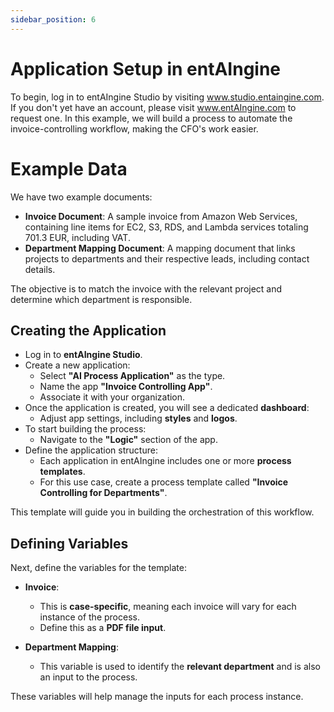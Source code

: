 ```yaml
---
sidebar_position: 6
---
```


# Application Setup in entAIngine

To begin, log in to entAIngine Studio by visiting www.studio.entaingine.com. If you don't yet have an account, please visit www.entAIngine.com to request one.
In this example, we will build a process to automate the invoice-controlling workflow, making the CFO's work easier.

# Example Data

We have two example documents:

- **Invoice Document**: A sample invoice from Amazon Web Services, containing line items for EC2, S3, RDS, and Lambda services totaling 701.3 EUR, including VAT.
- **Department Mapping Document**: A mapping document that links projects to departments and their respective leads, including contact details.

The objective is to match the invoice with the relevant project and determine which department is responsible.

## Creating the Application

- Log in to **entAIngine Studio**.
- Create a new application:
  - Select **"AI Process Application"** as the type.
  - Name the app **"Invoice Controlling App"**.
  - Associate it with your organization.
- Once the application is created, you will see a dedicated **dashboard**:
  - Adjust app settings, including **styles** and **logos**.
- To start building the process:
  - Navigate to the **"Logic"** section of the app.
- Define the application structure:
  - Each application in entAIngine includes one or more **process templates**.
  - For this use case, create a process template called **"Invoice Controlling for Departments"**.

This template will guide you in building the orchestration of this workflow.

## Defining Variables

Next, define the variables for the template:

- **Invoice**:
  - This is **case-specific**, meaning each invoice will vary for each instance of the process.
  - Define this as a **PDF file input**.

- **Department Mapping**:
  - This variable is used to identify the **relevant department** and is also an input to the process.

These variables will help manage the inputs for each process instance.

